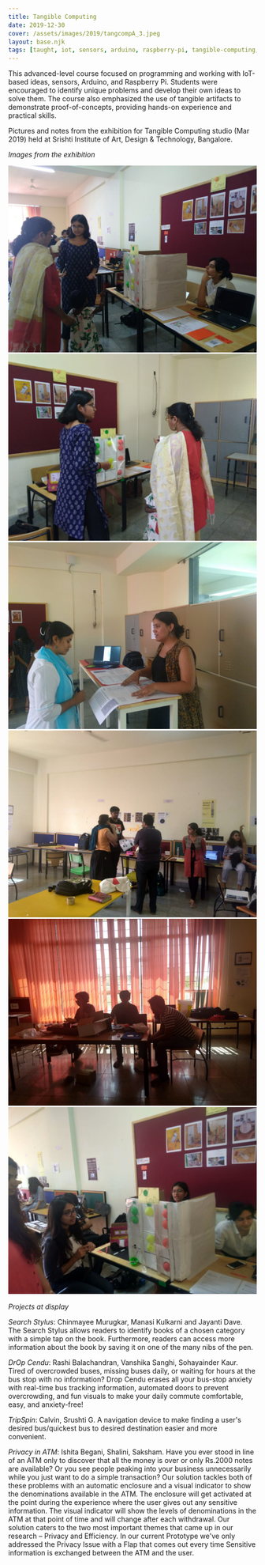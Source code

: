 ```yaml
---
title: Tangible Computing
date: 2019-12-30
cover: /assets/images/2019/tangcompA_3.jpeg
layout: base.njk
tags: [taught, iot, sensors, arduino, raspberry-pi, tangible-computing, hands-on-learning, proof-of-concept, real-world-applications, problem-solving, design-prototypes, interactive-artifacts, smart-solutions, programming, exhibition, student-projects, tangible-interaction, creative-technology, user-experience, digital-interfaces, interactive-design, innovative-solutions, visual-communication, automation, real-time-data, smart-devices, prototyping, computing-in-design, smart-technology, immersive-learning, exhibition-design]
--- 
```


This advanced-level course focused on programming and working with IoT-based ideas, sensors, Arduino, and Raspberry Pi. Students were encouraged to identify unique problems and develop their own ideas to solve them. The course also emphasized the use of tangible artifacts to demonstrate proof-of-concepts, providing hands-on experience and practical skills.

Pictures and notes from the exhibition for Tangible Computing studio (Mar 2019) held at Srishti Institute of Art, Design & Technology, Bangalore.

_Images from the exhibition_

<img src="/assets/images/2019/tangcompA_1.jpeg"/>

<img src="/assets/images/2019/tangcompA_2.jpeg"/>

<img src="/assets/images/2019/tangcompA_3.jpeg"/>

<img src="/assets/images/2019/tangcompA_4.jpeg"/>

<img src="/assets/images/2019/tangcompA_5.jpeg"/>

<img src="/assets/images/2019/tangcompA_6.jpeg"/>

_Projects at display_

_Search Stylus_:
Chinmayee Murugkar, Manasi Kulkarni and Jayanti Dave. The Search Stylus allows readers to identify books of a chosen category with a simple tap on the book. Furthermore, readers can access more information about the book by saving it on one of the many nibs of the pen.

_DrOp Cendu_: Rashi Balachandran, Vanshika Sanghi, Sohayainder Kaur. Tired of overcrowded buses, missing buses daily, or waiting for hours at the bus stop with no information? Drop Cendu erases all your bus-stop anxiety with real-time bus tracking information, automated doors to prevent overcrowding, and fun visuals to make your daily commute comfortable, easy, and anxiety-free!

_TripSpin_: Calvin, Srushti G. A navigation device to make finding a user's desired bus/quickest bus to desired destination easier and more convenient.

_Privacy in ATM_: Ishita Begani, Shalini, Saksham. Have you ever stood in line of an ATM only to discover that all the money is over or only Rs.2000 notes are available? Or you see people peaking into your business unnecessarily while you just want to do a simple transaction? Our solution tackles both of these problems with an automatic enclosure and a visual indicator to show the denominations available in the ATM. The enclosure will get activated at the point during the experience where the user gives out any sensitive information. The visual indicator will show the levels of denominations in the ATM at that point of time and will change after each withdrawal. Our solution caters to the two most important themes that came up in our research – Privacy and Efficiency. In our current Prototype we've only addressed the Privacy Issue with a Flap that comes out every time Sensitive information is exchanged between the ATM and the user.
